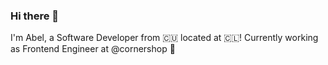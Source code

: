 ### Hi there 👋

I'm Abel, a Software Developer from 🇨🇺 located at 🇨🇱! Currently working as Frontend Engineer at @cornershop 🍅

<!--
**abelfernandezh/abelfernandezh** is a ✨ _special_ ✨ repository because its `README.md` (this file) appears on your GitHub profile.

Here are some ideas to get you started:

- 🔭 I’m currently working on ...
- 🌱 I’m currently learning ...
- 👯 I’m looking to collaborate on ...
- 🤔 I’m looking for help with ...
- 💬 Ask me about ...
- 📫 How to reach me: ...
- 😄 Pronouns: ...
- ⚡ Fun fact: ...
-->
